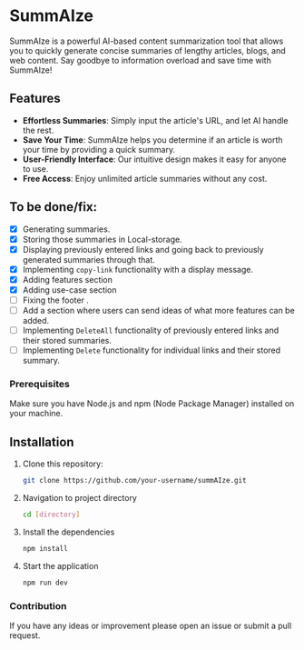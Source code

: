 # SummAIze

SummAIze is a powerful AI-based content summarization tool that allows you to quickly generate concise summaries of lengthy articles, blogs, and web content. Say goodbye to information overload and save time with SummAIze!

## Features

- **Effortless Summaries**: Simply input the article's URL, and let AI handle the rest.
- **Save Your Time**: SummAIze helps you determine if an article is worth your time by providing a quick summary.
- **User-Friendly Interface**: Our intuitive design makes it easy for anyone to use.
- **Free Access**: Enjoy unlimited article summaries without any cost.

## To be done/fix:
- [x] Generating summaries.
- [x] Storing those summaries in Local-storage.
- [x] Displaying previously entered links and going back to previously generated summaries through that.
- [x] Implementing `copy-link` functionality with a display message.  
- [x] Adding features section
- [x] Adding use-case section
- [ ] Fixing the footer .
- [ ] Add a section where users can send ideas of what more features can be added. 
- [ ] Implementing `DeleteAll` functionality of previously entered links and their stored summaries.
- [ ] Implementing `Delete` functionality for individual links and their stored summary.

### Prerequisites
Make sure you have Node.js and npm (Node Package Manager) installed on your machine.

## Installation
1. Clone this repository:

   ```bash
   git clone https://github.com/your-username/summAIze.git


2. Navigation to project directory
   ```bash
   cd [directory]


3. Install the dependencies
   ```bash
   npm install


4. Start the application
   ```bash
   npm run dev

### Contribution
If you have any ideas or improvement please open an issue or submit a pull request.

